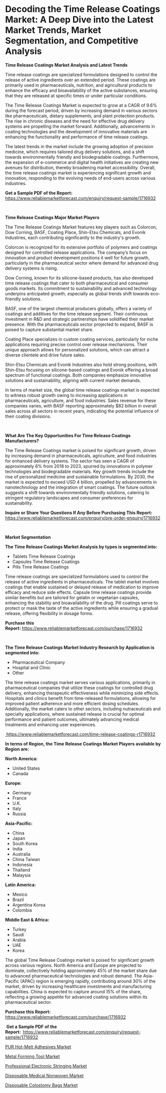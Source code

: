 <p><h1>Decoding the Time Release Coatings Market: A Deep Dive into the Latest Market Trends, Market Segmentation, and Competitive Analysis</h1></p><p><strong>Time Release Coatings Market Analysis and Latest Trends</strong></p>
<p><p>Time release coatings are specialized formulations designed to control the release of active ingredients over an extended period. These coatings are primarily used in pharmaceuticals, nutrition, and agricultural products to enhance the efficacy and bioavailability of the active substances, ensuring that they are released at specific times or under particular conditions.</p><p>The Time Release Coatings Market is expected to grow at a CAGR of 9.6% during the forecast period, driven by increasing demand in various sectors like pharmaceuticals, dietary supplements, and plant protection products. The rise in chronic diseases and the need for effective drug delivery systems are propelling the market forward. Additionally, advancements in coating technologies and the development of innovative materials are enhancing the functionality and performance of time release coatings.</p><p>The latest trends in the market include the growing adoption of precision medicine, which requires tailored drug delivery solutions, and a shift towards environmentally friendly and biodegradable coatings. Furthermore, the expansion of e-commerce and digital health initiatives are creating new avenues for distribution, thereby broadening market accessibility. Overall, the time release coatings market is experiencing significant growth and innovation, responding to the evolving needs of end-users across various industries.</p></p>
<p><strong>Get a Sample PDF of the Report:&nbsp;</strong> <a href="https://www.reliablemarketforecast.com/enquiry/request-sample/1716932?utm_campaign=1124&utm_medium=2&utm_source=Github&utm_content=ia&utm_term=13102024&utm_id=time-release-coatings">https://www.reliablemarketforecast.com/enquiry/request-sample/1716932</a></p>
<p>&nbsp;</p>
<p><strong>Time Release Coatings Major Market Players</strong></p>
<p><p>The Time Release Coatings Market features key players such as Colorcon, Dow Corning, BASF, Coating Place, Shin-Etsu Chemicals, and Evonik Industries, each contributing significantly to the industry's growth.</p><p>Colorcon is recognized for its extensive portfolio of polymers and coatings designed for controlled release applications. The company’s focus on innovation and product development positions it well for future growth, particularly in the pharmaceutical sector where demand for advanced drug delivery systems is rising.</p><p>Dow Corning, known for its silicone-based products, has also developed time release coatings that cater to both pharmaceutical and consumer goods markets. Its commitment to sustainability and advanced technology underpins anticipated growth, especially as global trends shift towards eco-friendly solutions.</p><p>BASF, one of the largest chemical producers globally, offers a variety of coatings and additives for the time release segment. Their continuous investment in R&D and strategic partnerships have solidified their market presence. With the pharmaceuticals sector projected to expand, BASF is poised to capture substantial market share.</p><p>Coating Place specializes in custom coating services, particularly for niche applications requiring precise control over release mechanisms. Their unique approach allows for personalized solutions, which can attract a diverse clientele and drive future sales.</p><p>Shin-Etsu Chemicals and Evonik Industries also hold strong positions, with Shin-Etsu focusing on silicone-based coatings and Evonik offering a broad spectrum of functional coatings. Both companies emphasize innovative solutions and sustainability, aligning with current market demands.</p><p>In terms of market size, the global time release coatings market is expected to witness robust growth owing to increasing applications in pharmaceuticals, agriculture, and food industries. Sales revenue for these companies varies, with BASF reporting approximately $82 billion in overall sales across all sectors in recent years, indicating the potential influence of their coating divisions.</p></p>
<p>&nbsp;</p>
<p><strong>What Are The Key Opportunities For Time Release Coatings Manufacturers?</strong></p>
<p><p>The Time Release Coatings market is poised for significant growth, driven by increasing demand in pharmaceuticals, agriculture, and food industries for enhanced delivery systems. The sector has seen a CAGR of approximately 6% from 2018 to 2023, spurred by innovations in polymer technologies and biodegradable materials. Key growth trends include the rise of personalized medicine and sustainable formulations. By 2030, the market is expected to exceed USD 4 billion, propelled by advancements in nanotechnology and the integration of smart coatings. The future outlook suggests a shift towards environmentally friendly solutions, catering to stringent regulatory landscapes and consumer preferences for sustainability.</p></p>
<p><strong>Inquire or Share Your Questions If Any Before Purchasing This Report:</strong> <a href="https://www.reliablemarketforecast.com/enquiry/pre-order-enquiry/1716932?utm_campaign=1124&utm_medium=2&utm_source=Github&utm_content=ia&utm_term=13102024&utm_id=time-release-coatings">https://www.reliablemarketforecast.com/enquiry/pre-order-enquiry/1716932</a></p>
<p>&nbsp;</p>
<p><strong>Market Segmentation</strong></p>
<p><strong>The Time Release Coatings Market Analysis by types is segmented into:</strong></p>
<p><ul><li>Tablets Time Release Coatings</li><li>Capsules Time Release Coatings</li><li>Pills Time Release Coatings</li></ul></p>
<p><p>Time release coatings are specialized formulations used to control the release of active ingredients in pharmaceuticals. The tablet market involves coatings that enable sustained or delayed release of medication to improve efficacy and reduce side effects. Capsule time release coatings provide similar benefits but are tailored for gelatin or vegetarian capsules, enhancing the stability and bioavailability of the drug. Pill coatings serve to protect or mask the taste of the active ingredients while ensuring a gradual release, offering flexibility in dosage forms.</p></p>
<p><strong>Purchase this Report:&nbsp;</strong><a href="https://www.reliablemarketforecast.com/purchase/1716932?utm_campaign=1124&utm_medium=2&utm_source=Github&utm_content=ia&utm_term=13102024&utm_id=time-release-coatings">https://www.reliablemarketforecast.com/purchase/1716932</a></p>
<p>&nbsp;</p>
<p><strong>The Time Release Coatings Market Industry Research by Application is segmented into:</strong></p>
<p><ul><li>Pharmaceutical Company</li><li>Hospital and Clinic</li><li>Other</li></ul></p>
<p><p>The time release coatings market serves various applications, primarily in pharmaceutical companies that utilize these coatings for controlled drug delivery, enhancing therapeutic effectiveness while minimizing side effects. Hospitals and clinics benefit from time-released formulations, allowing for improved patient adherence and more efficient dosing schedules. Additionally, the market caters to other sectors, including nutraceuticals and specialty applications, where sustained release is crucial for optimal performance and patient outcomes, ultimately advancing medical treatments and enhancing user experiences.</p></p>
<p><a href="https://www.reliablemarketforecast.com/time-release-coatings-r1716932?utm_campaign=1124&utm_medium=2&utm_source=Github&utm_content=ia&utm_term=13102024&utm_id=time-release-coatings">&nbsp;https://www.reliablemarketforecast.com/time-release-coatings-r1716932</a></p>
<p><strong>In terms of Region, the Time Release Coatings Market Players available by Region are:</strong></p>
<p>
    <p> <strong> North America: </strong>
        <ul>
            <li>United States</li>
            <li>Canada</li>
        </ul>
        </p> 
    <p> <strong> Europe: </strong>
        <ul>
            <li>Germany</li>
            <li>France</li>
            <li>U.K.</li>
            <li>Italy</li>
            <li>Russia</li>
        </ul>
        </p> 
    <p> <strong> Asia-Pacific: </strong>
        <ul>
            <li>China</li>
            <li>Japan</li>
            <li>South Korea</li>
            <li>India</li>
            <li>Australia</li>
            <li>China Taiwan</li>
            <li>Indonesia</li>
            <li>Thailand</li>
            <li>Malaysia</li>
        </ul>
        </p> 
    <p> <strong> Latin America: </strong>
        <ul>
            <li>Mexico</li>
            <li>Brazil</li>
            <li>Argentina Korea</li>
            <li>Colombia</li>
        </ul>
        </p> 
    <p> <strong> Middle East & Africa: </strong>
        <ul>
            <li>Turkey</li>
            <li>Saudi</li>
            <li>Arabia</li>
            <li>UAE</li>
            <li>Korea</li>
        </ul>
    </p>
    </p>
<p><p>The global Time Release Coatings market is poised for significant growth across various regions. North America and Europe are projected to dominate, collectively holding approximately 45% of the market share due to advanced pharmaceutical technologies and robust demand. The Asia-Pacific (APAC) region is emerging rapidly, contributing around 30% of the market, driven by increasing healthcare investments and manufacturing capabilities. China is expected to capture around 15% of the share, reflecting a growing appetite for advanced coating solutions within its pharmaceutical sector.</p></p>
<p><strong>Purchase this Report: </strong><a href="https://www.reliablemarketforecast.com/purchase/1716932?utm_campaign=1124&utm_medium=2&utm_source=Github&utm_content=ia&utm_term=13102024&utm_id=time-release-coatings">https://www.reliablemarketforecast.com/purchase/1716932</a></p>
<p>&nbsp;<strong>Get a Sample PDF of the Report:&nbsp;&nbsp;</strong><a href="https://www.reliablemarketforecast.com/enquiry/request-sample/1716932?utm_campaign=1124&utm_medium=2&utm_source=Github&utm_content=ia&utm_term=13102024&utm_id=time-release-coatings">https://www.reliablemarketforecast.com/enquiry/request-sample/1716932</a></p>
<p><strong></strong></p>
<p><p><a href="https://www.linkedin.com/pulse/pur-hot-melt-adhesives-market-size-share-growth-analysis-okqze?utm_campaign=1124&utm_medium=2&utm_source=Github&utm_content=ia&utm_term=13102024&utm_id=time-release-coatings">PUR Hot-Melt Adhesives Market</a></p><p><a href="https://issuu.com/reportprime-2/docs/metal-forming-tool-market-size-2030_90afbe43ab4d6d?utm_campaign=1124&utm_medium=2&utm_source=Github&utm_content=ia&utm_term=13102024&utm_id=time-release-coatings">Metal Forming Tool Market</a></p><p><a href="https://www.linkedin.com/pulse/analyzing-global-professional-electronic-stringing-market-jnhse?utm_campaign=1124&utm_medium=2&utm_source=Github&utm_content=ia&utm_term=13102024&utm_id=time-release-coatings">Professional Electronic Stringing Market</a></p><p><a href="https://www.linkedin.com/pulse/global-disposable-medical-nonwoven-market-analysis-key-rggge?utm_campaign=1124&utm_medium=2&utm_source=Github&utm_content=ia&utm_term=13102024&utm_id=time-release-coatings">Disposable Medical Nonwoven Market</a></p><p><a href="https://github.com/eleanore16mal/Market-Research-Report-List-1/blob/main/disposable-colostomy-bags-market.md?utm_campaign=1124&utm_medium=2&utm_source=Github&utm_content=ia&utm_term=13102024&utm_id=time-release-coatings">Disposable Colostomy Bags Market</a></p></p>